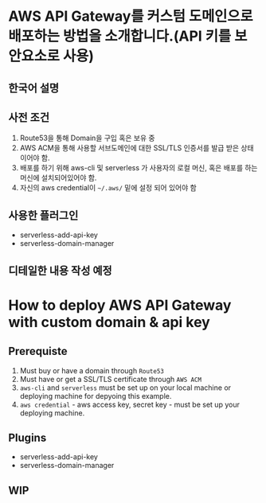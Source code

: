 # AWS API Gateway를 커스텀 도메인으로 배포하는 방법을 소개합니다.(API 키를 보안요소로 사용)

## 한국어 설명

## 사전 조건

1. Route53을 통해 Domain을 구입 혹은 보유 중
2. AWS ACM을 통해 사용할 서브도메인에 대한 SSL/TLS 인증서를 발급 받은 상태이어야 함.
3. 배포를 하기 위해 aws-cli 및 serverless 가 사용자의 로컬 머신, 혹은 배포를 하는 머신에 설치되어있어야 함.
4. 자신의 aws credential이 `~/.aws/` 밑에 설정 되어 있어야 함

## 사용한 플러그인

- serverless-add-api-key
- serverless-domain-manager

## 디테일한 내용 작성 예정

# How to deploy AWS API Gateway with custom domain & api key

## Prerequiste

1. Must buy or have a domain through `Route53`
2. Must have or get a SSL/TLS certificate through `AWS ACM`
3. `aws-cli` and `serverless` must be set up on your local machine or deploying machine for depyoing this example.
4. `aws credential` - aws access key, secret key - must be set up your deploying machine.

## Plugins

- serverless-add-api-key
- serverless-domain-manager

## WIP